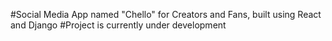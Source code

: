 #Social Media App named "Chello" for Creators and Fans, built using React and Django
#Project is currently under development
